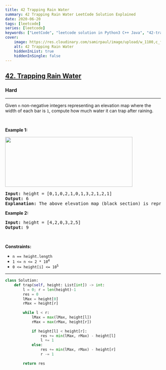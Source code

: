 ```yaml
---
title: 42 Trapping Rain Water
summary: 42 Trapping Rain Water LeetCode Solution Explained
date: 2020-06-20
tags: [leetcode]
series: [leetcode]
keywords: ["LeetCode", "leetcode solution in Python3 C++ Java", "42-trapping-rain-water LeetCode Solution Explained"]
cover:
    image: https://res.cloudinary.com/samirpaul/image/upload/w_1100,c_fit,co_rgb:FFFFFF,l_text:Arial_75_bold:42 Trapping Rain Water - Solution Explained/problem-solving.webp
    alt: 42 Trapping Rain Water
    hiddenInList: true
    hiddenInSingle: false
---
```



<h2><a href="https://leetcode.com/problems/trapping-rain-water/">42. Trapping Rain Water</a></h2><h3>Hard</h3><hr><div><p>Given <code>n</code> non-negative integers representing an elevation map where the width of each bar is <code>1</code>, compute how much water it can trap after raining.</p>

<p>&nbsp;</p>
<p><strong>Example 1:</strong></p>
<img src="https://assets.leetcode.com/uploads/2018/10/22/rainwatertrap.png" style="width: 412px; height: 161px;">
<pre><strong>Input:</strong> height = [0,1,0,2,1,0,1,3,2,1,2,1]
<strong>Output:</strong> 6
<strong>Explanation:</strong> The above elevation map (black section) is represented by array [0,1,0,2,1,0,1,3,2,1,2,1]. In this case, 6 units of rain water (blue section) are being trapped.
</pre>

<p><strong>Example 2:</strong></p>

<pre><strong>Input:</strong> height = [4,2,0,3,2,5]
<strong>Output:</strong> 9
</pre>

<p>&nbsp;</p>
<p><strong>Constraints:</strong></p>

<ul>
	<li><code>n == height.length</code></li>
	<li><code>1 &lt;= n &lt;= 2 * 10<sup>4</sup></code></li>
	<li><code>0 &lt;= height[i] &lt;= 10<sup>5</sup></code></li>
</ul>
</div>

---




```python
class Solution:
    def trap(self, height: List[int]) -> int:
        l = 0; r = len(height)-1
        res = 0
        lMax = height[0]
        rMax = height[r]
        
        while l < r:
            lMax = max(lMax, height[l])
            rMax = max(rMax, height[r])
            
            if height[l] < height[r]:
                res += min(lMax, rMax) - height[l]
                l += 1
            else:
                res += min(lMax, rMax) - height[r]
                r -= 1
        
        return res
```
